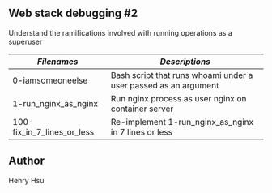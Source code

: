 ## Web stack debugging #2

Understand the ramifications involved with running operations as a superuser

|          *Filenames*            |            *Descriptions*                                               |
|---------------------------------|-------------------------------------------------------------------------|
| 0-iamsomeoneelse                | Bash script that runs whoami under a user passed as an argument         |
| 1-run_nginx_as_nginx            | Run nginx process as user nginx on container server                     |
| 100-fix_in_7_lines_or_less      | Re-implement 1-run_nginx_as_nginx in 7 lines or less                    |


## Author
Henry Hsu
